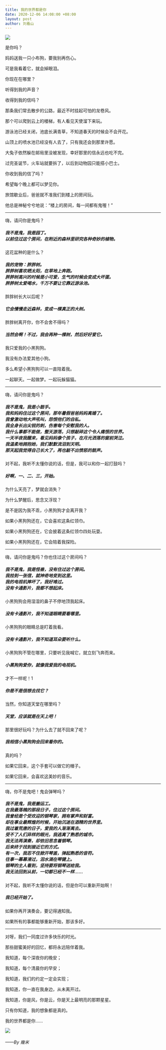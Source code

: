 ```yaml
---
title: 我的世界都是你
date: 2020-12-06 14:08:00 +08:00
layout: post
author: 刘看山
---
```


![](https://cctv.cdn.bcebos.com/album/20201206-1.jpg)

是你吗？

妈妈送我一只小布狗，要我别再伤心。

可是我看着它，就会掉眼泪。

你现在在哪里？

听得到我的声音？

收得到我的信吗？

那条我们常去散步的公路，最近不时挂起可怕的龙卷风。

那个可以爬到云上的楼梯，有人看见天使溜下来玩。

游泳池已经关闭，池底长满青草，不知道春天的时候会不会开花。

山顶上的喷水池已经没有人去了，只有我还会到那里许愿。

大兔子依然躲在邮局里没被发现，幸好那里的信永远也吃不完。

过完圣诞节，火车站就要拆了，以后到动物园只能搭小巴士。

你收到我的信了吗？

希望每个晚上都可以梦见你。

旅馆歇业后，爸爸就不准我们到楼上的房间玩。

他总是神秘兮兮地说：“楼上的房间，每一间都有鬼喔！”

------------

嗨，请问你是鬼吗？

##### 我不是鬼，我是园丁。<br />以前住过这个房间，在附近的森林里研究各种奇妙的植物。

这花盆种的是什么？

##### 我的宠物：胖胖树。<br />胖胖树喜欢晒太阳，在草地上奔跑。<br />胖胖树高兴的时候是小可爱，生气的时候会变成大坏蛋。<br />胖胖树太爱喝水，千万不要让它靠近游泳池。

胖胖树长大以后呢？

##### 它会慢慢走近森林，变成一棵真正的大树。

胖胖树离开你，你不会舍不得吗？

##### 当然会啊！不过，我会再种一棵树，然后好好爱它。

我只爱我的小黑狗狗。

我没有办法爱其他小狗。

多么希望小黑狗狗可以一直陪着我。

一起聊天。一起做梦。一起玩躲猫猫。

------------

嗨，请问你是鬼吗？

##### 我不是鬼，我是小鼓手。<br />我和妈妈住过这个房间，那年暑假爸爸妈妈离婚了。<br />我曾激动地大声吼叫，怨恨他们的自私。<br />我全身长出尖锐的刺，伤害每个安慰我的人。<br />我什么事都不能做，整天游荡，只想敲碎这个令人痛恨的世界。<br />一天半夜我醒来，看见妈妈像个孩子，在月光洒落的窗前哭泣。<br />我温柔地拥抱她，我们默默流泪到天明。<br />那天起我觉得自己长大了，再也敲不出愤怒的鼓声。

对不起，我听不太懂你说的话，但是，我可以和你一起打鼓吗？

##### 好啊，一、二、三，开始。

为什么天亮了，梦就会消失？

为什么梦醒后，思念又浮现？

是不是因为我不乖，小黑狗狗才会离开我？

如果小黑狗狗还在，它会喜欢这条红领巾。

如果小黑狗狗还在，它会披着这条红领巾四处玩耍。

如果小黑狗狗还在，它会陪着我探险。

------------

嗨，请问你是鬼吗？你也住过这个房间吗？

##### 我不是鬼，我是怪兽，没有住过这个房间。<br />我捡到一张信，就神奇地变到这里。<br />我的电视机摔坏了，我好难过。<br />没有卡通影片，我都不想起床。

小黑狗狗会用湿湿的鼻子不停地顶我起床。

##### 没有卡通影片，我不知道眼睛要看哪里。

小黑狗狗的眼睛总是盯着我看。

##### 没有卡通影片，我不知道耳朵要听什么。

小黑狗狗不管在哪里，只要听见我喊它，就立刻飞奔而来。

##### 小黑狗狗爱你，就像我爱我的电视机。

才不一样呢！1

##### 你是不是很想去找它？

当然，你知道天堂在哪里吗？

##### 天堂，应该就是在天上吧！

那里很好玩吗？为什么去了就不回来了呢？

##### 我相信小黑狗狗会回来看你的。

真的吗？

如果它回来，这个手套可以做它的帽子。

如果它回来，会喜欢这美妙的音乐。

------------

嗨，你不是鬼吧！鬼会弹琴吗？
##### 我不是鬼，我是搬运工。<br />在我最落魄的那段日子，住过这个房间。<br />我曾经是个受欢迎的钢琴家，拥有掌声和财富。<br />却在事业最辉煌的时候，开始沉迷在酒精的世界里。<br />我过着荒唐的日子，爱我的人渐渐离去。<br />受不了人们异样的眼光，我逃离了熟悉的城市。<br />我无法再演奏，却依旧思念着钢琴。<br />后来终于找到接近它的方式。<br />有一次，我忍不住掀开琴盖，弹起熟悉的音符。<br />往事一幕幕滑过，泪水滴在琴键上。<br />钢琴的主人看到，坚持要将钢琴送给我。<br />我无法回到从前，一切都已经不一样……

对不起，我听不太懂你说的话，但是你可以重新开始啊！

##### 我已经开始了。

如果你再开演奏会，要记得通知我。

如果所有的事都能够重新开始，那该多好。

------------

对呀，我们一同度过许多快乐的时光。

那些甜蜜美好的回忆，都将永远陪伴着我。

我知道，每个深夜你的晚安；

我知道，每个清晨你的早安；

我知道，我们的约定一定会实现；

我知道，你一直在我身边，从未离开过。

我知道，你是风，你是云，你是天上最明亮的那颗星星。

只有你知道，我的想象都是真的。

我的世界都是你……

![](https://cctv.cdn.bcebos.com/album/20201206-2.jpg)

###### ——By 幾米
